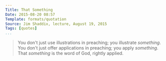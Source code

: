 ```yaml
---
Title: That Something
Date: 2015-08-20 08:57
Template: formats/quotation
Source: Jim Shaddix, lecture, August 19, 2015
Tags: [quotes]
...
```


> You don't just use illustrations in preaching; you illustrate *something*.
> You don't just offer applications in preaching; you apply *something*.
> That *something* is the word of God, rightly applied.
